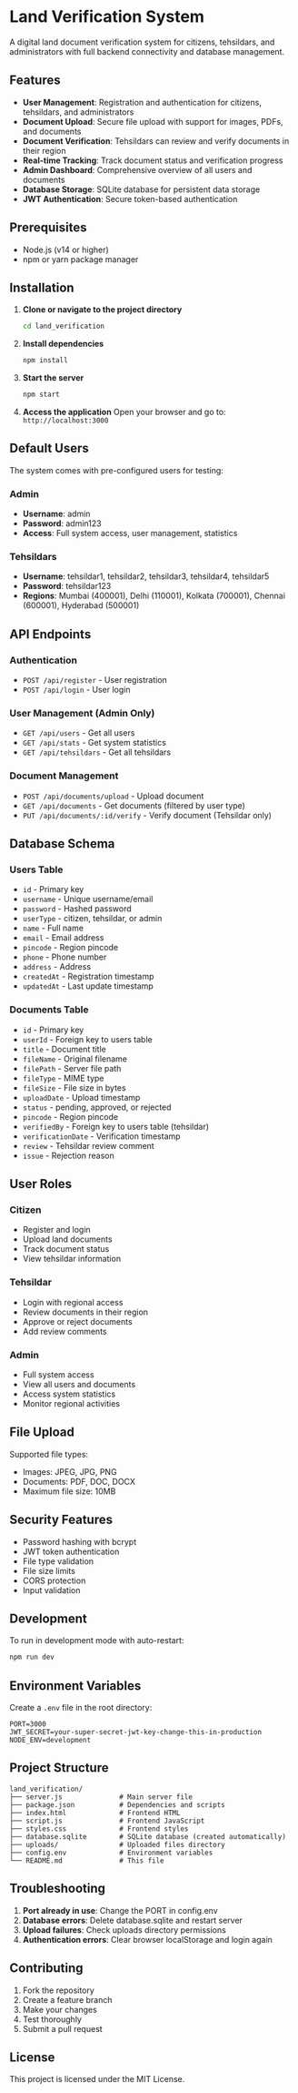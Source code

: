 # Land Verification System

A digital land document verification system for citizens, tehsildars, and administrators with full backend connectivity and database management.

## Features

- **User Management**: Registration and authentication for citizens, tehsildars, and administrators
- **Document Upload**: Secure file upload with support for images, PDFs, and documents
- **Document Verification**: Tehsildars can review and verify documents in their region
- **Real-time Tracking**: Track document status and verification progress
- **Admin Dashboard**: Comprehensive overview of all users and documents
- **Database Storage**: SQLite database for persistent data storage
- **JWT Authentication**: Secure token-based authentication

## Prerequisites

- Node.js (v14 or higher)
- npm or yarn package manager

## Installation

1. **Clone or navigate to the project directory**
   ```bash
   cd land_verification
   ```

2. **Install dependencies**
   ```bash
   npm install
   ```

3. **Start the server**
   ```bash
   npm start
   ```

4. **Access the application**
   Open your browser and go to: `http://localhost:3000`

## Default Users

The system comes with pre-configured users for testing:

### Admin
- **Username**: admin
- **Password**: admin123
- **Access**: Full system access, user management, statistics

### Tehsildars
- **Username**: tehsildar1, tehsildar2, tehsildar3, tehsildar4, tehsildar5
- **Password**: tehsildar123
- **Regions**: Mumbai (400001), Delhi (110001), Kolkata (700001), Chennai (600001), Hyderabad (500001)

## API Endpoints

### Authentication
- `POST /api/register` - User registration
- `POST /api/login` - User login

### User Management (Admin Only)
- `GET /api/users` - Get all users
- `GET /api/stats` - Get system statistics
- `GET /api/tehsildars` - Get all tehsildars

### Document Management
- `POST /api/documents/upload` - Upload document
- `GET /api/documents` - Get documents (filtered by user type)
- `PUT /api/documents/:id/verify` - Verify document (Tehsildar only)

## Database Schema

### Users Table
- `id` - Primary key
- `username` - Unique username/email
- `password` - Hashed password
- `userType` - citizen, tehsildar, or admin
- `name` - Full name
- `email` - Email address
- `pincode` - Region pincode
- `phone` - Phone number
- `address` - Address
- `createdAt` - Registration timestamp
- `updatedAt` - Last update timestamp

### Documents Table
- `id` - Primary key
- `userId` - Foreign key to users table
- `title` - Document title
- `fileName` - Original filename
- `filePath` - Server file path
- `fileType` - MIME type
- `fileSize` - File size in bytes
- `uploadDate` - Upload timestamp
- `status` - pending, approved, or rejected
- `pincode` - Region pincode
- `verifiedBy` - Foreign key to users table (tehsildar)
- `verificationDate` - Verification timestamp
- `review` - Tehsildar review comment
- `issue` - Rejection reason

## User Roles

### Citizen
- Register and login
- Upload land documents
- Track document status
- View tehsildar information

### Tehsildar
- Login with regional access
- Review documents in their region
- Approve or reject documents
- Add review comments

### Admin
- Full system access
- View all users and documents
- Access system statistics
- Monitor regional activities

## File Upload

Supported file types:
- Images: JPEG, JPG, PNG
- Documents: PDF, DOC, DOCX
- Maximum file size: 10MB

## Security Features

- Password hashing with bcrypt
- JWT token authentication
- File type validation
- File size limits
- CORS protection
- Input validation

## Development

To run in development mode with auto-restart:
```bash
npm run dev
```

## Environment Variables

Create a `.env` file in the root directory:
```
PORT=3000
JWT_SECRET=your-super-secret-jwt-key-change-this-in-production
NODE_ENV=development
```

## Project Structure

```
land_verification/
├── server.js              # Main server file
├── package.json           # Dependencies and scripts
├── index.html             # Frontend HTML
├── script.js              # Frontend JavaScript
├── styles.css             # Frontend styles
├── database.sqlite        # SQLite database (created automatically)
├── uploads/               # Uploaded files directory
├── config.env             # Environment variables
└── README.md              # This file
```

## Troubleshooting

1. **Port already in use**: Change the PORT in config.env
2. **Database errors**: Delete database.sqlite and restart server
3. **Upload failures**: Check uploads directory permissions
4. **Authentication errors**: Clear browser localStorage and login again

## Contributing

1. Fork the repository
2. Create a feature branch
3. Make your changes
4. Test thoroughly
5. Submit a pull request

## License

This project is licensed under the MIT License.
